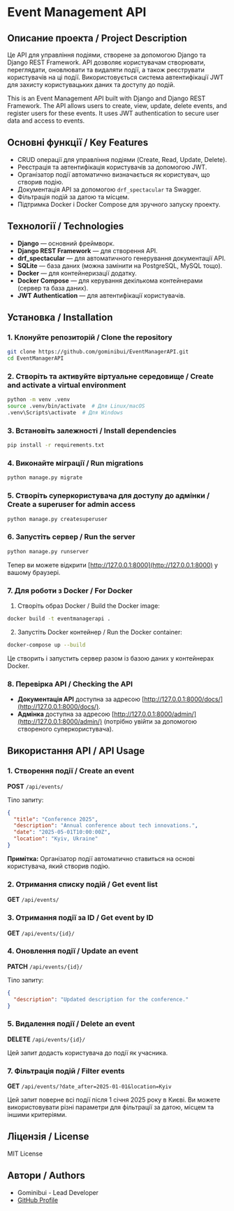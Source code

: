 # Event Management API

## Описание проекта / Project Description

Це API для управління подіями, створене за допомогою Django та Django REST Framework. API дозволяє користувачам створювати, переглядати, оновлювати та видаляти події, а також реєструвати користувачів на ці події. Використовується система автентифікації JWT для захисту користувацьких даних та доступу до подій.

This is an Event Management API built with Django and Django REST Framework. The API allows users to create, view, update, delete events, and register users for these events. It uses JWT authentication to secure user data and access to events.

## Основні функції / Key Features

- CRUD операції для управління подіями (Create, Read, Update, Delete).
- Реєстрація та автентифікація користувачів за допомогою JWT.
- Організатор події автоматично визначається як користувач, що створив подію.
- Документація API за допомогою `drf_spectacular` та Swagger.
- Фільтрація подій за датою та місцем.
- Підтримка Docker і Docker Compose для зручного запуску проекту.

## Технології / Technologies

- **Django** — основний фреймворк.
- **Django REST Framework** — для створення API.
- **drf_spectacular** — для автоматичного генерування документації API.
- **SQLite** — база даних (можна замінити на PostgreSQL, MySQL тощо).
- **Docker** — для контейнеризації додатку.
- **Docker Compose** — для керування декількома контейнерами (сервер та база даних).
- **JWT Authentication** — для автентифікації користувачів.

## Установка / Installation

### 1. Клонуйте репозиторій / Clone the repository

```bash
git clone https://github.com/gominibui/EventManagerAPI.git
cd EventManagerAPI
```

### 2. Створіть та активуйте віртуальне середовище / Create and activate a virtual environment

```bash
python -m venv .venv
source .venv/bin/activate  # Для Linux/macOS
.venv\Scripts\activate  # Для Windows
```

### 3. Встановіть залежності / Install dependencies

```bash
pip install -r requirements.txt
```

### 4. Виконайте міграції / Run migrations

```bash
python manage.py migrate
```

### 5. Створіть суперкористувача для доступу до адмінки / Create a superuser for admin access

```bash
python manage.py createsuperuser
```

### 6. Запустіть сервер / Run the server

```bash
python manage.py runserver
```

Тепер ви можете відкрити [http://127.0.0.1:8000](http://127.0.0.1:8000) у вашому браузері.

### 7. Для роботи з Docker / For Docker

1. Створіть образ Docker / Build the Docker image:

```bash
docker build -t eventmanagerapi .
```

2. Запустіть Docker контейнер / Run the Docker container:

```bash
docker-compose up --build
```

Це створить і запустить сервер разом із базою даних у контейнерах Docker.

### 8. Перевірка API / Checking the API

- **Документація API** доступна за адресою [http://127.0.0.1:8000/docs/](http://127.0.0.1:8000/docs/).
- **Адмінка** доступна за адресою [http://127.0.0.1:8000/admin/](http://127.0.0.1:8000/admin/) (потрібно увійти за допомогою створеного суперкористувача).

## Використання API / API Usage

### 1. Створення події / Create an event

**POST** `/api/events/`

Тіло запиту:

```json
{
  "title": "Conference 2025",
  "description": "Annual conference about tech innovations.",
  "date": "2025-05-01T10:00:00Z",
  "location": "Kyiv, Ukraine"
}
```

**Примітка:** Організатор події автоматично ставиться на основі користувача, який створив подію.

### 2. Отримання списку подій / Get event list

**GET** `/api/events/`

### 3. Отримання події за ID / Get event by ID

**GET** `/api/events/{id}/`

### 4. Оновлення події / Update an event

**PATCH** `/api/events/{id}/`

Тіло запиту:

```json
{
  "description": "Updated description for the conference."
}
```

### 5. Видалення події / Delete an event

**DELETE** `/api/events/{id}/`

Цей запит додасть користувача до події як учасника.

### 7. Фільтрація подій / Filter events

**GET** `/api/events/?date_after=2025-01-01&location=Kyiv`

Цей запит поверне всі події після 1 січня 2025 року в Києві. Ви можете використовувати різні параметри для фільтрації за датою, місцем та іншими критеріями.

## Ліцензія / License

MIT License

## Автори / Authors

- Gominibui - Lead Developer
- [GitHub Profile](https://github.com/gominibui)
```